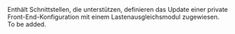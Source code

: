<Namespace Name="Microsoft.Azure.Management.Network.Fluent.LoadBalancerPrivateFrontend.UpdateDefinition">
  <Docs>
    <summary>Enthält Schnittstellen, die unterstützen, definieren das Update einer private Front-End-Konfiguration mit einem Lastenausgleichsmodul zugewiesen.</summary> 
    <remarks>To be added.</remarks>
  </Docs>
</Namespace>
